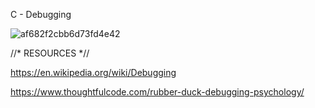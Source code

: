 C - Debugging

![af682f2cbb6d73fd4e42](https://github.com/hfakir/alx-low_level_programming/assets/114278488/8b385ef6-9872-4647-be72-ee2065f7f79b)

//* RESOURCES *//

https://en.wikipedia.org/wiki/Debugging

https://www.thoughtfulcode.com/rubber-duck-debugging-psychology/

